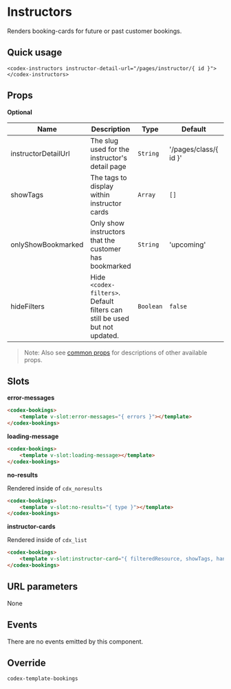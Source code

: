 # Instructors

Renders booking-cards for future or past customer bookings.

## Quick usage

```vue
<codex-instructors instructor-detail-url="/pages/instructor/{ id }"></codex-instructors>
```

## Props

**Optional**

| Name | Description | Type | Default | Validation |
| - | - | - | - | - |
| instructorDetailUrl | The slug used for the instructor's detail page | `String` | '/pages/class/{ id }' | - |
| showTags | The tags to display within instructor cards | `Array` | `[]` | - |
| onlyShowBookmarked | Only show instructors that the customer has bookmarked | `String` | 'upcoming' | Either 'upcoming' or 'previous' |
| hideFilters | Hide `<codex-filters>`. Default filters can still be used but not updated. | `Boolean` | `false` | - |

> Note: Also see [common props](./shared/CommonProps.md) for descriptions of other available props.

## Slots

**error-messages**

```html
<codex-bookings>
	<template v-slot:error-messages="{ errors }"></template>
</codex-bookings>
```

**loading-message**

```html
<codex-bookings>
	<template v-slot:loading-message></template>
</codex-bookings>
```

**no-results**   

Rendered inside of `cdx_noresults`
```html
<codex-bookings>
	<template v-slot:no-results="{ type }"></template>
</codex-bookings>
```

**instructor-cards**   

Rendered inside of `cdx_list`
```html
<codex-bookings>
	<template v-slot:instructor-card="{ filteredResource, showTags, handleInstructorClick }"></template>
</codex-bookings>
```

## URL parameters

None

## Events

There are no events emitted by this component.

## Override

`
codex-template-bookings
`

